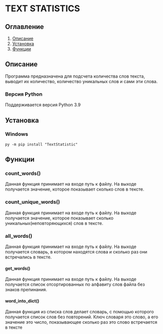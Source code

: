 # TEXT STATISTICS

## Оглавление

1. [Описание](#Описание)
2. [Установка](#Установка)
3. [Функции](#Функции)
## Описание

Программа предназначена для подсчета количества слов текста, выводит их количество, количество уникальных слов и сами эти слова.

### Версия Python

Поддерживается версия Python 3.9

## Установка

### Windows

```
py -m pip install "TextStatistic"
```
## Функции


### count_words()

Данная функция принимает на входе путь к файлу. На выходе получается
значение, которое показывает сколько слов в тексте.

### count_unique_words()

Данная функция принимает на входе путь к файлу. На выходе получается
значение, которое показывает сколько уникальных(неповторяющихся) слов в тексте.

### all_words()

Данная функция принимает на входе путь к файлу. На выходе получается
словарь, в котором находятся слова и сколько раз они встречались в тексте.


#### get_words()

Данная функция принимает на входе путь к файлу. На выходе получается 
список отсортированных по алфавиту слов файла без знаков препинания.

#### word_into_dict()

Данная функция из списка слов делает словарь, с помощью которого получается
список слов без повторений. Ключ словаря это слово, а его значение это
число, показывающее сколько раз это слово встречается в тексте
